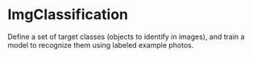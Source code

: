 # ImgClassification
Define a set of target classes (objects to identify in images), and train a model to recognize them using labeled example photos.
